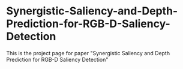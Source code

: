 # Synergistic-Saliency-and-Depth-Prediction-for-RGB-D-Saliency-Detection

This is the project page for paper "Synergistic Saliency and Depth Prediction for RGB-D Saliency Detection"
